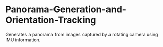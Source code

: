 # Panorama-Generation-and-Orientation-Tracking
Generates a panorama from images captured by a rotating camera using IMU information.
